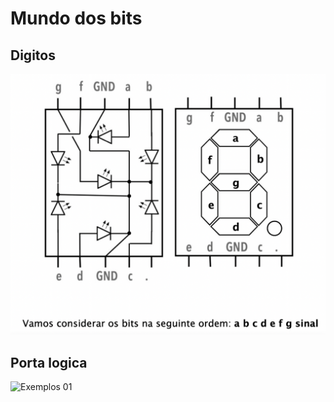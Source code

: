 # Mundo dos bits

## Digitos
![Exemplos 01](digito.png)

## Porta logica
![Exemplos 01](portalogica.png)
